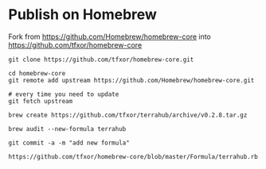 # Publish on Homebrew

Fork from https://github.com/Homebrew/homebrew-core
into https://github.com/tfxor/homebrew-core

```shell
git clone https://github.com/tfxor/homebrew-core.git
```

```
cd homebrew-core
git remote add upstream https://github.com/Homebrew/homebrew-core.git
```

```shell
# every time you need to update
git fetch upstream
```

```shell
brew create https://github.com/tfxor/terrahub/archive/v0.2.8.tar.gz
```

```shell
brew audit --new-formula terrahub
```

```shell
git commit -a -m "add new formula"
```

```
https://github.com/tfxor/homebrew-core/blob/master/Formula/terrahub.rb
```
